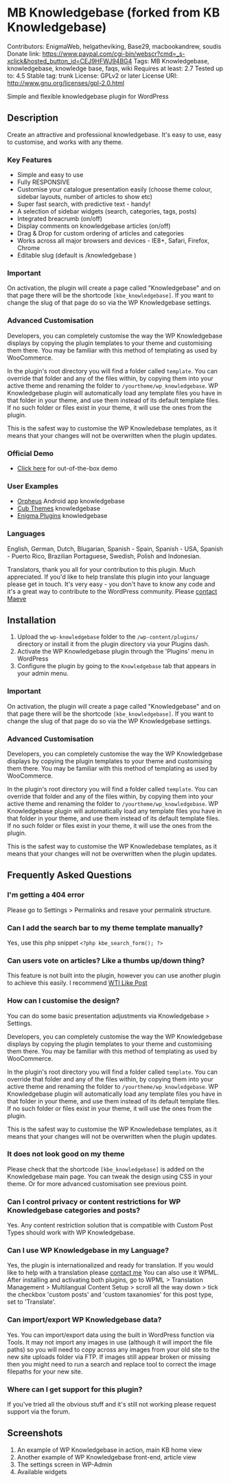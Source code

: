 # MB Knowledgebase (forked from KB Knowledgebase) 

Contributors: EnigmaWeb, helgatheviking, Base29, macbookandrew, soudis
Donate link: https://www.paypal.com/cgi-bin/webscr?cmd=_s-xclick&hosted_button_id=CEJ9HFWJ94BG4
Tags: MB Knowledgebase, knowledgebase, knowledge base, faqs, wiki
Requires at least: 2.7
Tested up to: 4.5
Stable tag: trunk
License: GPLv2 or later
License URI: http://www.gnu.org/licenses/gpl-2.0.html

Simple and flexible knowledgebase plugin for WordPress

## Description 

Create an attractive and professional knowledgebase. It's easy to use, easy to customise, and works with any theme.

### Key Features 

* Simple and easy to use
* Fully RESPONSIVE
* Customise your catalogue presentation easily (choose theme colour, sidebar layouts, number of articles to show etc)
* Super fast search, with predictive text - handy!
* A selection of sidebar widgets (search, categories, tags, posts)
* Integrated breacrumb (on/off)
* Display comments on knowledgebase articles (on/off)
* Drag & Drop for custom ordering of articles and categories
* Works across all major browsers and devices - IE8+, Safari, Firefox, Chrome
* Editable slug (default is /knowledgebase )

### Important 

On activation, the plugin will create a page called "Knowledgebase" and on that page there will be the shortcode `[kbe_knowledgebase]`. If you want to change the slug of that page do so via the WP Knowledgebase settings.

### Advanced Customisation 

Developers, you can completely customise the way the WP Knowledgebase displays by copying the plugin templates to your theme and customising them there. You may be familiar with this method of templating as used by WooCommerce.

In the plugin's root directory you will find a folder called `template`. You can override that folder and any of the files within, by copying them into your active theme and renaming the folder to `/yourtheme/wp_knowledgebase`. WP Knowledgebase plugin will automatically load any template files you have in that folder in your theme, and use them instead of its default template files. If no such folder or files exist in your theme, it will use the ones from the plugin.

This is the safest way to customise the WP Knowledebase templates, as it means that your changes will not be overwritten when the plugin updates.

### Official Demo 

*	[Click here](http://demo.enigmaweb.com.au/knowledgebase/) for out-of-the-box demo

### User Examples 

*	[Orpheus](http://orpheus-app.com/knowledgebase) Android app knowledgebase
*	[Cub Themes](http://cubthemes.com/support/) knowledgebase
*  [Enigma Plugins](https://enigmaplugins.com/knowledgebase/) knowledgebase

### Languages 

English, German, Dutch, Blugarian, Spanish - Spain, Spanish - USA, Spanish - Puerto Rico, Brazilian Portaguese, Swedish, Polish and Indonesian.

Translators, thank you all for your contribution to this plugin. Much appreciated. If you'd like to help translate this plugin into your language please get in touch. It's very easy - you don't have to know any code and it's a great way to contribute to the WordPress community. Please [contact Maeve](http://www.enigmaplugins.com/contact/)


## Installation 

1. Upload the `wp-knowledgebase` folder to the `/wp-content/plugins/` directory or install it from the plugin directory via your Plugins dash.
1. Activate the WP Knowledgebase plugin through the 'Plugins' menu in WordPress
1. Configure the plugin by going to the `Knowledgebase` tab that appears in your admin menu.

### Important 

On activation, the plugin will create a page called "Knowledgebase" and on that page there will be the shortcode `[kbe_knowledgebase]`. If you want to change the slug of that page do so via the WP Knowledgebase settings.

### Advanced Customisation 

Developers, you can completely customise the way the WP Knowledgebase displays by copying the plugin templates to your theme and customising them there. You may be familiar with this method of templating as used by WooCommerce.

In the plugin's root directory you will find a folder called `template`. You can override that folder and any of the files within, by copying them into your active theme and renaming the folder to `/yourtheme/wp_knowledgebase`. WP Knowledgebase plugin will automatically load any template files you have in that folder in your theme, and use them instead of its default template files. If no such folder or files exist in your theme, it will use the ones from the plugin.

This is the safest way to customise the WP Knowledebase templates, as it means that your changes will not be overwritten when the plugin updates.
 
## Frequently Asked Questions 

### I'm getting a 404 error 

Please go to Settings > Permalinks and resave your permalink structure.

### Can I add the search bar to my theme template manually? 

Yes, use this php snippet `<?php kbe_search_form(); ?>`

### Can users vote on articles? Like a thumbs up/down thing? 

This feature is not built into the plugin, however you can use another plugin to achieve this easily. I recommend [WTI Like Post](https://wordpress.org/plugins/wti-like-post/)

### How can I customise the design? 

You can do some basic presentation adjustments via Knowledgebase > Settings.

Developers, you can completely customise the way the WP Knowledgebase displays by copying the plugin templates to your theme and customising them there. You may be familiar with this method of templating as used by WooCommerce.

In the plugin's root directory you will find a folder called `template`. You can override that folder and any of the files within, by copying them into your active theme and renaming the folder to `/yourtheme/wp_knowledgebase`. WP Knowledgebase plugin will automatically load any template files you have in that folder in your theme, and use them instead of its default template files. If no such folder or files exist in your theme, it will use the ones from the plugin.

This is the safest way to customise the WP Knowledebase templates, as it means that your changes will not be overwritten when the plugin updates.

### It does not look good on my theme 

Please check that the shortcode `[kbe_knowledgebase]` is added on the Knowledgebase main page.  You can tweak the design using CSS in your theme. Or for more advanced customisation see previous point.

### Can I control privacy or content restrictions for WP Knowledgebase categories and posts? 

Yes. Any content restriction solution that is compatible with Custom Post Types should work with WP Knowledgebase.

### Can I use WP Knowledgebase in my Language? 

Yes, the plugin is internationalized and ready for translation. If you would like to help with a translation please [contact me](http://www.enigmaweb.com.au/contact)
You can also use it WPML. After installing and activating both plugins, go to WPML > Translation Management > Multilangual Content Setup > scroll all the way down > tick the checkbox 'custom posts' and 'custom taxanomies' for this post type, set to 'Translate'.

### Can import/export WP Knowledgebase data? 

Yes. You can import/export data using the built in WordPress function via Tools. It may not import any images in use (although it will import the file paths) so you will need to copy across any images from your old site to the new site uploads folder via FTP. If images still appear broken or missing then you might need to run a search and replace tool to correct the image filepaths for your new site.

### Where can I get support for this plugin? 

If you've tried all the obvious stuff and it's still not working please request support via the forum.


## Screenshots 

1. An example of WP Knowledgebase in action, main KB home view
2. Another example of WP Knowledgebase front-end, article view
3. The settings screen in WP-Admin
4. Available widgets
